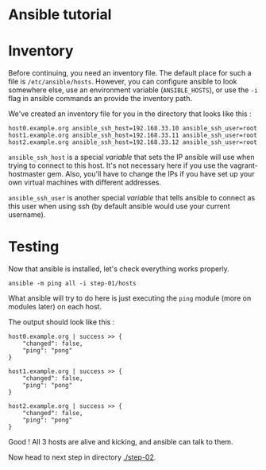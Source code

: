Ansible tutorial
================

# Inventory

Before continuing, you need an inventory file. The default place for such a
file is  `/etc/ansible/hosts`. However, you can configure ansible to look
somewhere else, use an environment variable (`ANSIBLE_HOSTS`), or use the `-i`
flag in ansible commands an provide the inventory path.

We've created an inventory file for you in the directory that looks like this :

    host0.example.org ansible_ssh_host=192.168.33.10 ansible_ssh_user=root
    host1.example.org ansible_ssh_host=192.168.33.11 ansible_ssh_user=root
    host2.example.org ansible_ssh_host=192.168.33.12 ansible_ssh_user=root

`ansible_ssh_host` is a special _variable_ that sets the IP ansible will use 
when trying to connect to this host. It's not necessary here if you use the 
vagrant-hostmaster gem. Also, you'll have to change the IPs if you have set 
up your own virtual machines with different addresses.

`ansible_ssh_user` is another special _variable_ that tells ansible to connect as 
this user when using ssh (by default ansible would use your current username).

# Testing

Now that ansible is installed, let's check everything works properly.

    ansible -m ping all -i step-01/hosts

What ansible will try to do here is just executing the `ping` module (more on
modules later) on each host.

The output should look like this :

    host0.example.org | success >> {
        "changed": false, 
        "ping": "pong"
    }

    host1.example.org | success >> {
        "changed": false, 
        "ping": "pong"
    }

    host2.example.org | success >> {
        "changed": false, 
        "ping": "pong"
    }

Good ! All 3 hosts are alive and kicking, and ansible can talk to them.

Now head to next step in directory [./step-02](https://github.com/leucos/ansible-tuto/tree/master/step-02).

